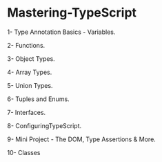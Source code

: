 # Mastering-TypeScript

1- Type Annotation Basics - Variables.

2- Functions.

3- Object Types.

4- Array Types.

5- Union Types.

6- Tuples and Enums.

7- Interfaces.

8- ConfiguringTypeScript.

9- Mini Project - The DOM, Type Assertions & More.

10- Classes
